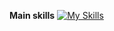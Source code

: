 **Main skills**
[![My Skills](https://skillicons.dev/icons?i=js,html,css&perline=5)](https://skillicons.dev)

